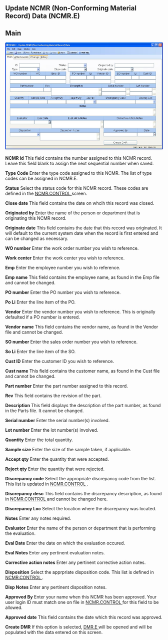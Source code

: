 ##  Update NCMR (Non-Conforming Material Record) Data (NCMR.E)

<PageHeader />

##  Main

![](./NCMR-E-1.jpg)

**NCMR Id** This field contains the number assigned to this NCMR record. Leave
this field blank to assign the next sequential number when saved.  
  
**Type Code** Enter the type code assigned to this NCMR. The list of type
codes can be assigned in NCMR.E.  
  
**Status** Select the status code for this NCMR record. These codes are defined in the [ NCMR.CONTROL ](../../../../../rover/PRO-OVERVIEW/PRO-ENTRY/NCMR-CONTROL) screen.   
  
**Close date** This field contains the date on whcih this record was closed.  
  
**Originated by** Enter the name of the person or department that is
originating this NCMR record.  
  
**Originate date** This field contains the date that this record was
originated. It will default to the current system date when the record is
first entered and can be changed as necessary.  
  
**WO number** Enter the work order number you wish to reference.  
  
**Work center** Enter the work center you wish to reference.  
  
**Emp** Enter the employee number you wish to reference.  
  
**Emp name** This field contains the employee name, as found in the Emp file
and cannot be changed.  
  
**PO number** Enter the PO number you wish to reference.  
  
**Po Li** Enter the line item of the PO.  
  
**Vendor** Enter the vendor number you wish to reference. This is originally
defaulted if a PO number is entered.  
  
**Vendor name** This field contains the vendor name, as found in the Vendor
file and cannot be changed.  
  
**SO number** Enter the sales order number you wish to reference.  
  
**So Li** Enter the line item of the SO.  
  
**Cust ID** Enter the customer ID you wish to reference.  
  
**Cust name** This field contains the customer name, as found in the Cust file
and cannot be changed.  
  
**Part number** Enter the part number assigned to this record.  
  
**Rev** This field contains the revision of the part.  
  
**Description** This field displays the description of the part number, as
found in the Parts file. It cannot be changed.  
  
**Serial number** Enter the serial number(s) involved.  
  
**Lot number** Enter the lot number(s) involved.  
  
**Quantity** Enter the total quantity.  
  
**Sample size** Enter the size of the sample taken, if applicable.  
  
**Accept qty** Enter the quantity that were accepted.  
  
**Reject qty** Enter the quantity that were rejected.  
  
**Discrepancy code** Select the appropriate discrepancy code from the list. This list is updated in [ NCMR.CONTROL ](../../../../../rover/PRO-OVERVIEW/PRO-ENTRY/NCMR-CONTROL) .   
  
**Discrepancy desc** This field contains the discrepancy description, as found in [ NCMR.CONTROL ](../../../../../rover/PRO-OVERVIEW/PRO-ENTRY/NCMR-CONTROL) and cannot be changed here.   
  
**Discrepancy Loc** Select the location where the discrepancy was located.  
  
**Notes** Enter any notes required.  
  
**Evaluator** Enter the name of the person or department that is performing
the evaluation.  
  
**Eval Date** Enter the date on which the evaluation occured.  
  
**Eval Notes** Enter any pertinent evaluation notes.  
  
**Corrective action notes** Enter any pertinent corrective action notes.  
  
**Disposition** Select the apprpriate disposition code. This list is defined in [ NCMR.CONTROL ](../../../../../rover/PRO-OVERVIEW/PRO-ENTRY/NCMR-CONTROL) .   
  
**Disp Notes** Enter any pertinent disposition notes.  
  
**Approved By** Enter your name when this NCMR has been approved. Your user login ID must match one on file in [ NCMR.CONTROL ](../../../../../rover/PRO-OVERVIEW/PRO-ENTRY/NCMR-CONTROL) for this field to be allowed.   
  
**Approved date** This field contains the date which this record was approved.  
  
**Create DMR** If this option is selected, [ DMR.E ](../../../../../rover/AP-OVERVIEW/AP-REPORT/VENDOR-Q/VENDOR-Q-9/DMR-CONTROL/DMR-CONTROL-1/DMR-E) will be opened and will be populated with the data entered on this screen.   
  
  
<badge text= "Version 8.10.57" vertical="middle" />

<PageFooter />